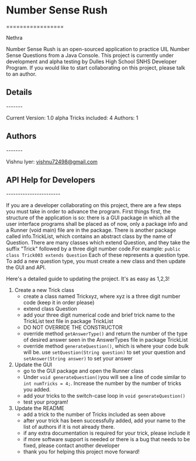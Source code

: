 <h1>Number Sense Rush</h1>
=================

Nethra

Number Sense Rush is an open-sourced application to practice UIL Number Sense Questions from a Java Console. This project is currently under development and alpha testing by Dulles High School SNHS Developer Program. If you would like to start collaborating on this project, please talk to an author.

<h2>Details</h2>
-------

Current Version: 1.0 alpha
Tricks included: 4
Authors: 1

<h2>Authors</h2>
-------

Vishnu Iyer: vishnu72498@gmail.com

<h2>API Help for Developers</h2>
-----------------------

If you are a developer collaborating on this project, there are a few steps you must take in order to advance the program. First things first, the structure of the application is so: there is a GUI package in which all the user interface programs shall be placed as of now, only a package info and a Runner (void main) file are in the package. There is another package called info.TrickList, which contains an abstract class by the name of Question. There are many classes which extend Question, and they take the suffix "Trick" followed by a three digit number code.For example:
<code>public class Trick003 extends Question</code>
Each of these represents a question type. To add a new question type, you must create a new class and then update the GUI and API.

Here's a detailed guide to updating the project. It's as easy as 1,2,3!

<ol>
	<li>	Create a new Trick class
		<ul>
			<li>	create a class named Trickxyz, where xyz is a three digit number code (keep it in order please)</li>
			<li>	extend class Question</li>
			<li>	add your three digit numerical code and brief trick name to  the TrickList text file in package TrickList</li>
			<li>	DO NOT OVERRIDE THE CONSTRUCTOR</li>
			<li> 	override method <code>getAnswerType()</code> and return the number of the type of desired answer seen in the AnswerTypes file in package TrickList</li>
			<li>	override method <code>generateQuestion()</code>, which is where your code bulk will be. use <code>setQuestion(String question)</code> to set your question and <code>setAnswer(String answer)</code> to set your answer</li>
		</ul>
	</li>
	<li>	Update the GUI
		<ul><li>	go to the GUI package and open the Runner class</li>
		<li>	Under <code>void generateQuestion()</code>you will see a line of code similar to <code>int numTricks = 4;</code>. Increase the number by the number of tricks you added.</li>
		<li>	add your tricks to the switch-case loop in <code>void generateQuestion()</code></li>
		<li>	test your program!</li></ul>
	</li>
	<li> Update the README
		<ul>	<li>add a trick to the number of Tricks included as seen above</li>
		<li>	after your trick has been successfully added, add your name to the list of authors if it is not already there.</li>
		<li>	if any extra documentation is required for your trick, please include it</li>
		<li>	if more software support is needed or there is a bug that needs to be fixed, please contact another developer</li>
		<li>	thank you for helping this project move forward!</li></ul>
	</li>
</ol>
